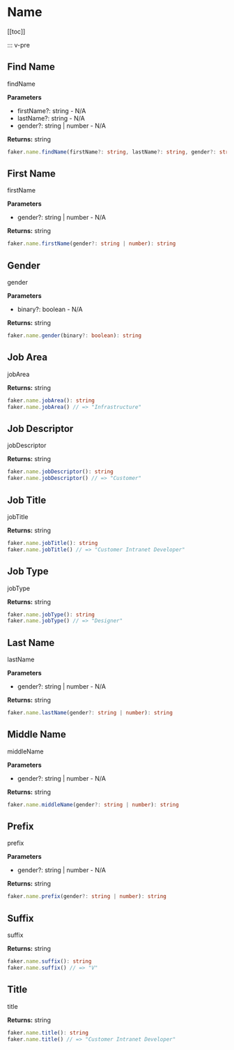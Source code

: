 # Name

<!-- This file is automatically generated. -->
<!-- Run 'pnpm run typedoc' to update -->

[[toc]]

::: v-pre

## Find Name

findName

**Parameters**

- firstName?: string - N/A
- lastName?: string - N/A
- gender?: string | number - N/A

**Returns:** string

```ts
faker.name.findName(firstName?: string, lastName?: string, gender?: string | number): string
```

## First Name

firstName

**Parameters**

- gender?: string | number - N/A

**Returns:** string

```ts
faker.name.firstName(gender?: string | number): string
```

## Gender

gender

**Parameters**

- binary?: boolean - N/A

**Returns:** string

```ts
faker.name.gender(binary?: boolean): string
```

## Job Area

jobArea

**Returns:** string

```ts
faker.name.jobArea(): string
faker.name.jobArea() // => "Infrastructure"
```

## Job Descriptor

jobDescriptor

**Returns:** string

```ts
faker.name.jobDescriptor(): string
faker.name.jobDescriptor() // => "Customer"
```

## Job Title

jobTitle

**Returns:** string

```ts
faker.name.jobTitle(): string
faker.name.jobTitle() // => "Customer Intranet Developer"
```

## Job Type

jobType

**Returns:** string

```ts
faker.name.jobType(): string
faker.name.jobType() // => "Designer"
```

## Last Name

lastName

**Parameters**

- gender?: string | number - N/A

**Returns:** string

```ts
faker.name.lastName(gender?: string | number): string
```

## Middle Name

middleName

**Parameters**

- gender?: string | number - N/A

**Returns:** string

```ts
faker.name.middleName(gender?: string | number): string
```

## Prefix

prefix

**Parameters**

- gender?: string | number - N/A

**Returns:** string

```ts
faker.name.prefix(gender?: string | number): string
```

## Suffix

suffix

**Returns:** string

```ts
faker.name.suffix(): string
faker.name.suffix() // => "V"
```

## Title

title

**Returns:** string

```ts
faker.name.title(): string
faker.name.title() // => "Customer Intranet Developer"
```
